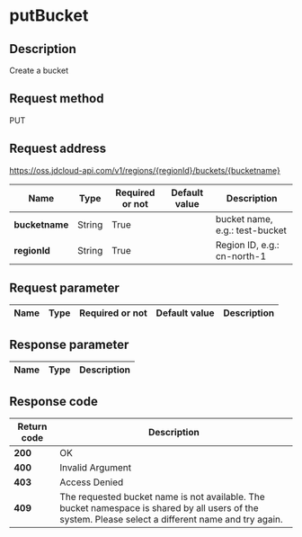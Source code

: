 # putBucket


## Description
Create a bucket


## Request method
PUT

## Request address
https://oss.jdcloud-api.com/v1/regions/{regionId}/buckets/{bucketname}

|Name|Type|Required or not|Default value|Description|
|---|---|---|---|---|
|**bucketname**|String|True||bucket name, e.g.: test-bucket|
|**regionId**|String|True||Region ID, e.g.: cn-north-1|

## Request parameter
|Name|Type|Required or not|Default value|Description|
|---|---|---|---|---|


## Response   parameter
|Name|Type|Description|
|---|---|---|



## Response   code
|Return code|Description|
|---|---|
|**200**|OK|
|**400**|Invalid Argument|
|**403**|Access Denied|
|**409**|The requested bucket name is not available. The bucket namespace is shared by all users of the system. Please select a different name and try again.|
